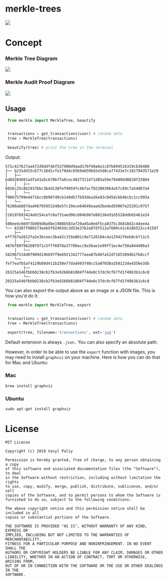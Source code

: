 # merkle-trees

<img src="https://github.com/vpaliy/merkle-trees/blob/master/ext/background.jpg"  />

# Concept

### Merkle Tree Diagram

<img src="https://github.com/vpaliy/merkle-trees/blob/master/ext/merkle.jpg"  />


### Merkle Audit Proof Diagram

<img src="https://github.com/vpaliy/merkle-trees/blob/master/ext/proof.jpg"  />


## Usage

```python
 from merkle import MerkleTree, beautify


 transactions = get_transactions(user) # random data
 tree = MerkleTree(transactions)

 beautify(tree) # print the tree in the terminal
```

Output:

```
571c427627aa472d9ddf4bf537900d9aad176f40a6e1c87b894516319cb36488
├── b231dd15cb77c16d1cfe1f8d4c85b9a659b92e5d0ca77433e7c1817943571e29
│   ├── bd0d284681adfa41a5c670b7fa0cec4827311471d85a59e79489dd8818f25864
│   │   ├── 6016c25c8b2937bbc3b4d138fef9059fc4bfacf0238030b4a57c89c7a54d67a4
│   │   └── f08675799e4471bcc0b987d0cb149db77b93dea26e83c845dcbb46cbc1cc993a
│   └── 76280ab887dad46795953248e57c19ece04649eaa42beded59907e25291c075f
│       ├── 218197693424e0154cefc0af31aed96c084b987e08136e91d5528ddbb5461e24
│       └── 580eedc669f3b989d0a0be1988b583af29a45a9edf5ca8375c36818d2c44ee4a
└── 63387f98b573eeb5f92403dc3d53e37b2a07df512a7600c41c618b522cc4158f
    ├── eff767a2012fa2e3bceec3ba42c319a801c9e7120184c4a12942f6eb0cbf11c5
    │   ├── 4876f89796260f971c5fff6978e37708acc9a36ae1e99ff1ec4e750a844d86a3
    │   └── 582967534d0f909d196b97f9e6921342777aea87b46fa52df165389db1fb8ccf
    └── fef7eafb5af4129b89d411b258e77dad493f40cc5a07038a358123de4356e3db
        ├── 26325a546fbbb0238cb2fb3e9266b81084f74de0c37dc9cf67fd1f49b3b1c6c8
        └── 26325a546fbbb0238cb2fb3e9266b81084f74de0c37dc9cf67fd1f49b3b1c6c8
```

You can also export the output above as an image or a JSON file. This is how you'd do it:


```python
 from merkle import MerkleTree, export


 transactions = get_transactions(user) # random data
 tree = MerkleTree(transactions)

 export(tree, filename='transactions', ext='jpg')
```

Default extension is always `.json.` You can also specify an absolute path.

However, in order to be able to use the `export` function with images, you may need to install `graphviz` on your machine.
Here is how you can do that for Mac and Ubuntu:

### Mac

`brew install graphviz`


### Ubuntu

`sudo apt-get install graphviz`


# License
```
MIT License

Copyright (c) 2018 Vasyl Paliy

Permission is hereby granted, free of charge, to any person obtaining a copy
of this software and associated documentation files (the "Software"), to deal
in the Software without restriction, including without limitation the rights
to use, copy, modify, merge, publish, distribute, sublicense, and/or sell
copies of the Software, and to permit persons to whom the Software is
furnished to do so, subject to the following conditions:

The above copyright notice and this permission notice shall be included in all
copies or substantial portions of the Software.

THE SOFTWARE IS PROVIDED "AS IS", WITHOUT WARRANTY OF ANY KIND, EXPRESS OR
IMPLIED, INCLUDING BUT NOT LIMITED TO THE WARRANTIES OF MERCHANTABILITY,
FITNESS FOR A PARTICULAR PURPOSE AND NONINFRINGEMENT. IN NO EVENT SHALL THE
AUTHORS OR COPYRIGHT HOLDERS BE LIABLE FOR ANY CLAIM, DAMAGES OR OTHER
LIABILITY, WHETHER IN AN ACTION OF CONTRACT, TORT OR OTHERWISE, ARISING FROM,
OUT OF OR IN CONNECTION WITH THE SOFTWARE OR THE USE OR OTHER DEALINGS IN THE
SOFTWARE.
```
